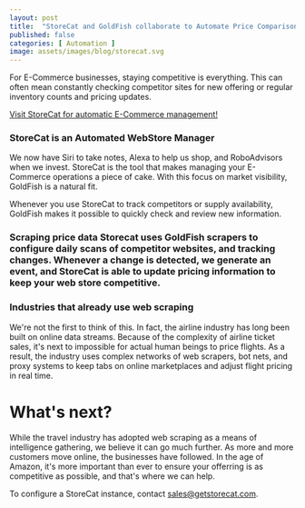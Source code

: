 ```yaml
---
layout: post
title:  "StoreCat and GoldFish collaborate to Automate Price Comparisons"
published: false
categories: [ Automation ]
image: assets/images/blog/storecat.svg
---
```

For E-Commerce businesses, staying competitive is everything. This can often mean constantly checking competitor sites for new offering or regular inventory counts and pricing updates.

<a href="https://getstorecat.com/">Visit StoreCat for automatic E-Commerce management!</a>

<h3>StoreCat is an Automated WebStore Manager</h3>
We now have Siri to take notes, Alexa to help us shop, and RoboAdvisors when we invest. StoreCat is the tool that makes managing your E-Commerce operations a piece of cake. With this focus on market visibility, GoldFish is a natural fit. 

Whenever you use StoreCat to track competitors or supply availability, GoldFish makes it possible to quickly check and review new information. 

<h3>Scraping price data</a>
Storecat uses GoldFish scrapers to configure daily scans of competitor websites, and tracking changes. Whenever a change is detected, we generate an event, and StoreCat is able to update pricing information to keep your web store competitive. 

<h3>Industries that already use web scraping</h3>
We're not the first to think of this. In fact, the airline industry has long been built on online data streams. Because of the complexity of airline ticket sales, it's next to impossible for actual human beings to price flights. As a result, the industry uses complex networks of web scrapers, bot nets, and proxy systems to keep tabs on online marketplaces and adjust flight pricing in real time.

<h1>What's next?</h1>
While the travel industry has adopted web scraping as a means of intelligence gathering, we believe it can go much further. As more and more customers move online, the businesses have followed. In the age of Amazon, it's more important than ever to ensure your offerring is as competitive as possible, and that's where we can help. 

To configure a StoreCat instance, contact <a href="emailto:sales@getstorecat.com">sales@getstorecat.com</a>.



